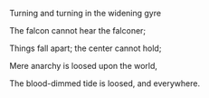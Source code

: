 Turning and turning in the widening gyre

The falcon cannot hear the falconer;

Things fall apart; the center cannot hold;

Mere anarchy is loosed upon the world,

The blood-dimmed tide is loosed, and everywhere.